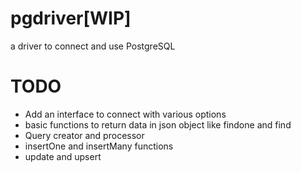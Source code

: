 # pgdriver[WIP]
a driver to connect and use PostgreSQL

# TODO
- Add an interface to connect with various options
- basic functions to return data in json object like findone and find
- Query creator and processor
- insertOne and insertMany functions
- update and upsert

